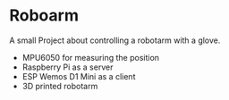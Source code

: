 # Roboarm

A small Project about controlling a robotarm with a glove.

 - MPU6050 for measuring the position
 - Raspberry Pi as a server
 - ESP Wemos D1 Mini as a client
 - 3D printed robotarm
